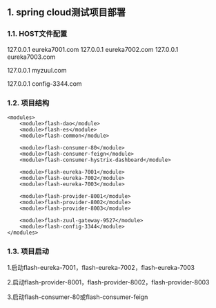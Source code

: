 ## 1. spring cloud测试项目部署

### 1.1. HOST文件配置

127.0.0.1 eureka7001.com
127.0.0.1 eureka7002.com
127.0.0.1 eureka7003.com

127.0.0.1 myzuul.com

127.0.0.1 config-3344.com

### 1.2. 项目结构

    <modules>
        <module>flash-dao</module>
        <module>flash-es</module>
        <module>flash-common</module>
        
        <module>flash-consumer-80</module>
        <module>flash-consumer-feign</module>
        <module>flash-consumer-hystrix-dashboard</module>
        
        <module>flash-eureka-7001</module>
        <module>flash-eureka-7002</module>
        <module>flash-eureka-7003</module>
        
        <module>flash-provider-8001</module>
        <module>flash-provider-8002</module>
        <module>flash-provider-8003</module>

        <module>flash-zuul-gateway-9527</module>
        <module>flash-config-3344</module>
    </modules>
    

### 1.3. 项目启动

  1.启动flash-eureka-7001，flash-eureka-7002，flash-eureka-7003
  
  2.启动flash-provider-8001，flash-provider-8002，flash-provider-8003
  
  3.启动flash-consumer-80或flash-consumer-feign
  
  
  
